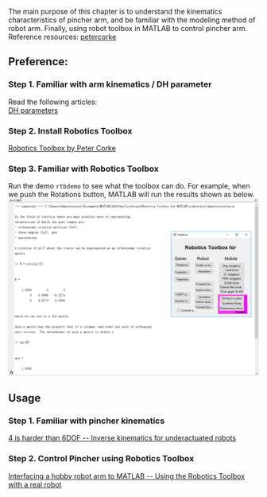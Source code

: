 The main purpose of this chapter is to understand the kinematics characteristics of pincher arm, and be familiar with the modeling method of robot arm. Finally, using robot toolbox in MATLAB to control pincher arm.   
Reference resources: [petercorke](http://petercorke.com/wordpress/resources)


## Preference:
### Step 1. Familiar with arm kinematics / DH parameter   
Read the following articles:   
[DH parameters](http://petercorke.com/wordpress/?ddownload=545)   
   

### Step 2. Install Robotics Toolbox
[Robotics Toolbox by Peter Corke](http://petercorke.com/wordpress/toolboxes/robotics-toolbox)    

### Step 3. Familiar with Robotics Toolbox
Run the demo `rtbdemo` to see what the toolbox can do. For example, when we push the Rotations button, MATLAB will run the results shown as below.
![avatar](figures/rtbdemo.PNG)   

## Usage
### Step 1. Familiar with pincher kinematics
[4 is harder than 6DOF -- Inverse kinematics for underactuated robots](http://petercorke.com/wordpress/?ddownload=546)   
### Step 2. Control Pincher using Robotics Toolbox
[Interfacing a hobby robot arm to MATLAB -- Using the Robotics Toolbox with a real robot](http://petercorke.com/wordpress/?ddownload=547)   


